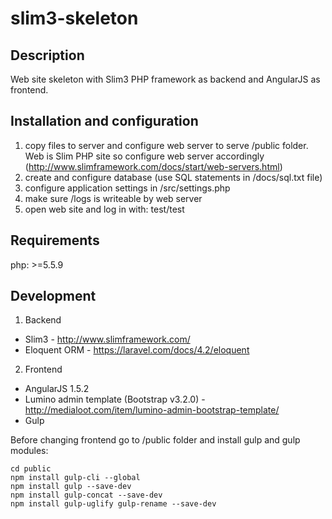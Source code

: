 # slim3-skeleton

## Description

Web site skeleton with Slim3 PHP framework as backend and AngularJS as frontend. 

## Installation and configuration

1. copy files to server and configure web server to serve /public folder. Web is Slim PHP site so configure web server accordingly (http://www.slimframework.com/docs/start/web-servers.html)
2. create and configure database (use SQL statements in /docs/sql.txt file)
3. configure application settings in /src/settings.php
4. make sure /logs is writeable by web server
5. open web site and log in with: test/test

## Requirements

php: >=5.5.9

## Development

1. Backend
  * Slim3 - http://www.slimframework.com/
  * Eloquent ORM - https://laravel.com/docs/4.2/eloquent
2. Frontend
  * AngularJS 1.5.2
  * Lumino admin template (Bootstrap v3.2.0) - http://medialoot.com/item/lumino-admin-bootstrap-template/
  * Gulp 

Before changing frontend go to /public folder and install gulp and gulp modules:
```
cd public
npm install gulp-cli --global
npm install gulp --save-dev
npm install gulp-concat --save-dev
npm install gulp-uglify gulp-rename --save-dev
```